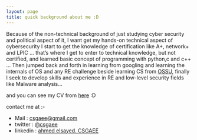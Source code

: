 ```yaml
---
layout: page
title: quick background about me :D 
---
```


Because of the non-technical background of just studying cyber security and political aspect of it, I want get my hands-on technical aspect of cybersecurity I start to get the knowledge of certification like A+, network+ and LPIC … that’s where I get to enter to technical knowledge, but not certified, and learned basic concept of programming with python,c and c++ ... Then jumped back and forth in learning from googling and learning the internals of OS and any RE challenge  beside learning CS from [OSSU](https://github.com/ossu/computer-science), finally I seek to develop skills and experience in RE and low-level security fields like Malware analysis...

and you can see my CV from  [here](https://drive.google.com/file/d/1xYJUxQ8GazNo-mOTmvzPqu-xNKDiU92K/view) :D

contact me at :- 
  -  Mail : csgaee@gmail.com
  -  twitter : [@csgaee](https://twitter.com/csgaee)
  -  linkedin : [ahmed elsayed. CSGAEE](https://www.linkedin.com/in/csgaee/)
